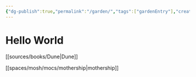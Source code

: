 ```yaml
---
{"dg-publish":true,"permalink":"/garden/","tags":["gardenEntry"],"created":"","updated":""}
---
```



# Hello World

[[sources/books/Dune\|Dune]]

[[spaces/mosh/mocs/mothership\|mothership]]